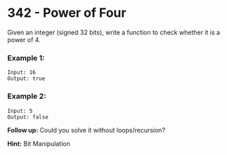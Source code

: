 # 342 - Power of Four

Given an integer (signed 32 bits), write a function to check whether it is a power of 4.

### Example 1:
```
Input: 16
Output: true
```

### Example 2:
```
Input: 5
Output: false
```

**Follow up:** Could you solve it without loops/recursion?

**Hint:** Bit Manipulation